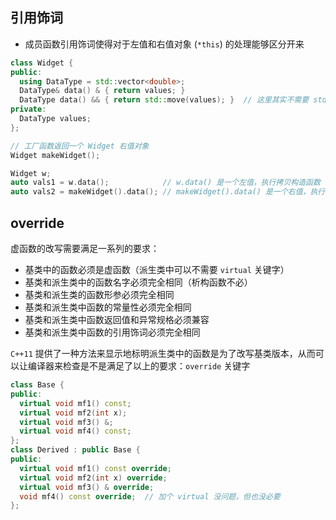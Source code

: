 ## 引用饰词

- 成员函数引用饰词使得对于左值和右值对象 (`*this`) 的处理能够区分开来

```c++
class Widget {
public:
  using DataType = std::vector<double>;
  DataType& data() & { return values; }
  DataType data() && { return std::move(values); }  // 这里其实不需要 std::move 返回值本身就是一个右值了
private:
  DataType values;
};

// 工厂函数返回一个 Widget 右值对象
Widget makeWidget();

Widget w;
auto vals1 = w.data();            // w.data() 是一个左值，执行拷贝构造函数
auto vals2 = makeWidget().data(); // makeWidget().data() 是一个右值，执行移动构造函数
```

## override

虚函数的改写需要满足一系列的要求：

- 基类中的函数必须是虚函数（派生类中可以不需要 `virtual` 关键字）
- 基类和派生类中的函数名字必须完全相同（析构函数不必）
- 基类和派生类的函数形参必须完全相同
- 基类和派生类中函数的常量性必须完全相同
- 基类和派生类中函数返回值和异常规格必须兼容
- 基类和派生类中函数的引用饰词必须完全相同

`C++11` 提供了一种方法来显示地标明派生类中的函数是为了改写基类版本，从而可以让编译器来检查是不是满足了以上的要求：`override` 关键字

```c++
class Base {
public:
  virtual void mf1() const;
  virtual void mf2(int x);
  virtual void mf3() &;
  virtual void mf4() const;
};
class Derived : public Base {
public:
  virtual void mf1() const override;
  virtual void mf2(int x) override;
  virtual void mf3() & override;
  void mf4() const override;  // 加个 virtual 没问题，但也没必要
};
```

